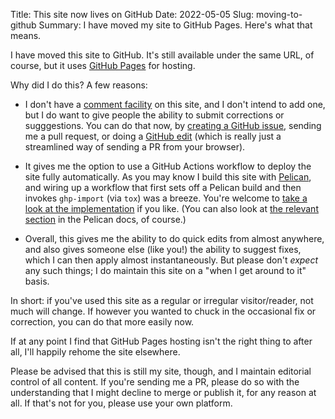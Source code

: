 Title: This site now lives on GitHub
Date: 2022-05-05
Slug: moving-to-github
Summary: I have moved my site to GitHub Pages. Here's what that means.

I have moved this site to GitHub. It's still available under the same
URL, of course, but it uses [GitHub Pages](https://pages.github.com/)
for hosting.

Why did I do this? A few reasons:

* I don't have a [comment facility]({filename}../../pages/comments.md)
  on this site, and I don't intend to add one, but I do want to give
  people the ability to submit corrections or sugggestions. You can do
  that now, by [creating a GitHub
  issue](https://github.com/fghaas/fghaas.github.io/issues), sending
  me a pull request, or doing a [GitHub
  edit](https://docs.github.com/en/repositories/working-with-files/managing-files/editing-files)
  (which is really just a streamlined way of sending a PR from your
  browser).

* It gives me the option to use a GitHub Actions workflow to deploy
  the site fully automatically. As you may know I build this site with
  [Pelican](https://docs.getpelican.com/), and wiring up a workflow
  that first sets off a Pelican build and then invokes `ghp-import`
  (via `tox`) was a breeze. You're welcome to [take a look at the
  implementation](https://github.com/fghaas/fghaas.github.io/blob/main/.github/workflows/deploy.yml)
  if you like. (You can also look at [the relevant
  section](https://docs.getpelican.com/en/latest/tips.html#publishing-to-github)
  in the Pelican docs, of course.)

* Overall, this gives me the ability to do quick edits from almost
  anywhere, and also gives someone else (like you!) the ability to
  suggest fixes, which I can then apply almost instantaneously. But
  please don't *expect* any such things; I do maintain this site on a
  "when I get around to it" basis.

In short: if you've used this site as a regular or irregular
visitor/reader, not much will change. If however you wanted to chuck
in the occasional fix or correction, you can do that more easily now.

If at any point I find that GitHub Pages hosting isn't the right thing
to after all, I'll happily rehome the site elsewhere.

Please be advised that this is still my site, though, and I maintain
editorial control of all content. If you're sending me a PR, please do
so with the understanding that I might decline to merge or publish it,
for any reason at all. If that's not for you, please use your own
platform.
